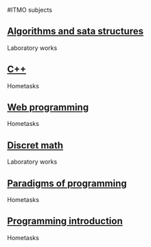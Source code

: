 #ITMO subjects

## <a href="https://github.com/ShuffleZZZ/ITMO/tree/master/AlgorithmsandDataStructures">Algorithms and sata structures</a>
Laboratory works
## <a href="https://github.com/ShuffleZZZ/ITMO/tree/master/C%2B%2B">C++</a>
Hometasks
## <a href="https://github.com/ShuffleZZZ/ITMO/tree/master/CodeForces">Web programming</a>
Hometasks
## <a href="https://github.com/ShuffleZZZ/ITMO/tree/master/Diskret">Discret math</a>
Laboratory works
## <a href="https://github.com/ShuffleZZZ/ITMO/tree/master/Paradigms/src">Paradigms of programming</a>
Hometasks
## <a href="https://github.com/ShuffleZZZ/ITMO/tree/master/Programming">Programming introduction</a>
Hometasks